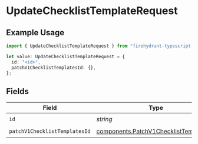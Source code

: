 # UpdateChecklistTemplateRequest

## Example Usage

```typescript
import { UpdateChecklistTemplateRequest } from "firehydrant-typescript-sdk/models/operations";

let value: UpdateChecklistTemplateRequest = {
  id: "<id>",
  patchV1ChecklistTemplatesId: {},
};
```

## Fields

| Field                                                                                            | Type                                                                                             | Required                                                                                         | Description                                                                                      |
| ------------------------------------------------------------------------------------------------ | ------------------------------------------------------------------------------------------------ | ------------------------------------------------------------------------------------------------ | ------------------------------------------------------------------------------------------------ |
| `id`                                                                                             | *string*                                                                                         | :heavy_check_mark:                                                                               | N/A                                                                                              |
| `patchV1ChecklistTemplatesId`                                                                    | [components.PatchV1ChecklistTemplatesId](../../models/components/patchv1checklisttemplatesid.md) | :heavy_check_mark:                                                                               | N/A                                                                                              |